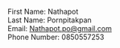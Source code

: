 
First Name:	Nathapot \
Last Name:	Pornpitakpan \
Email:	Nathapot.po@gmail.com \
Phone Number:	0850557253